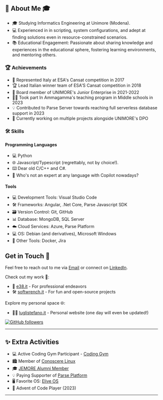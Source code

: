 ## 🌟 About Me 🎓

- 🎓 Studying Informatics Engineering at Unimore (Modena).
- 💻 Experienced in in scripting, system configurations, and adept at finding solutions even in resource-constrained scenarios.
- 📚 Educational Engagement: Passionate about sharing knowledge and experiences in the educational sphere, fostering learning environments, and mentoring others.

### 🏆 Achievements

- 🚀 Represented Italy at ESA's Cansat competition in 2017
- 🏆 Lead Italian winner team of ESA'S Cansat competition in 2018
- 🤝 Board member of UNIMORE's Junior Enterprise in 2021-2022
- 👨‍🏫 Took part In Ammagamma's teaching program in Middle schools in 2023
- 💡 Contributed to Parse Server towards reaching full serverless database support in 2023
- 🤫 Currently working on multiple projects alongside UNIMORE's DPO

### 🛠️ Skills

#### Programming Languages
 - 💻 Python
 - 🌐 Javascript/Typescript (regrettably, not by choice!).
 - ⌨️ Dear old C/C++ and C#.
 - 🤖 Who's not an expert at any language with Copilot nowadays?

#### Tools

- 💻 Development Tools: Visual Studio Code
- 🛠️ Frameworks: Angular, .Net Core, Parse Javascript SDK
- 🗃️ Version Control: Git, GitHub
- 📊 Database: MongoDB, SQL Server
- ☁️ Cloud Services: Azure, Parse Platform
- 💻 OS: Debian (and derivatives), Microsoft Windows
- 🔧 Other Tools: Docker, Jira

## Get in Touch 📩

Feel free to reach out to me via [Email](mailto:stefano.lugli@e38.it) or connect on [LinkedIn](https://www.linkedin.com/in/stefano-lugli-b0404a1a0/).

Check out my work 📂:
- 💼 [e38.it](https://e38.it) - For professional endeavors
- 🛠️ [softwrench.it](https://softwrench.it) - For fun and open-source projects

Explore my personal space 🌐:
- 👨‍💻 [luglistefano.it](https://luglistefano.it/) - Personal website (one day will even be updated!)

[![GitHub followers](https://img.shields.io/github/followers/Sbef98.svg?style=social)](https://github.com/Sbef98)

---

## ✨ Extra Activities

- 💻 Active Coding Gym Participant - [Coding Gym](https://coding-gym.org/)
- 🏙️ Member of [Conoscere Linux](https://conoscerelinux.org/chi-siamo/)
- 🎓 [JEMORE Alumni Member](https://jemore.it/)
- 💡 Paying Supporter of [Parse Platform](https://opencollective.com/parse-server)
- 🖥️ Favorite OS: [Elive OS](https://elivecd.org/)
- 🎄 Advent of Code Player (2023)

---

